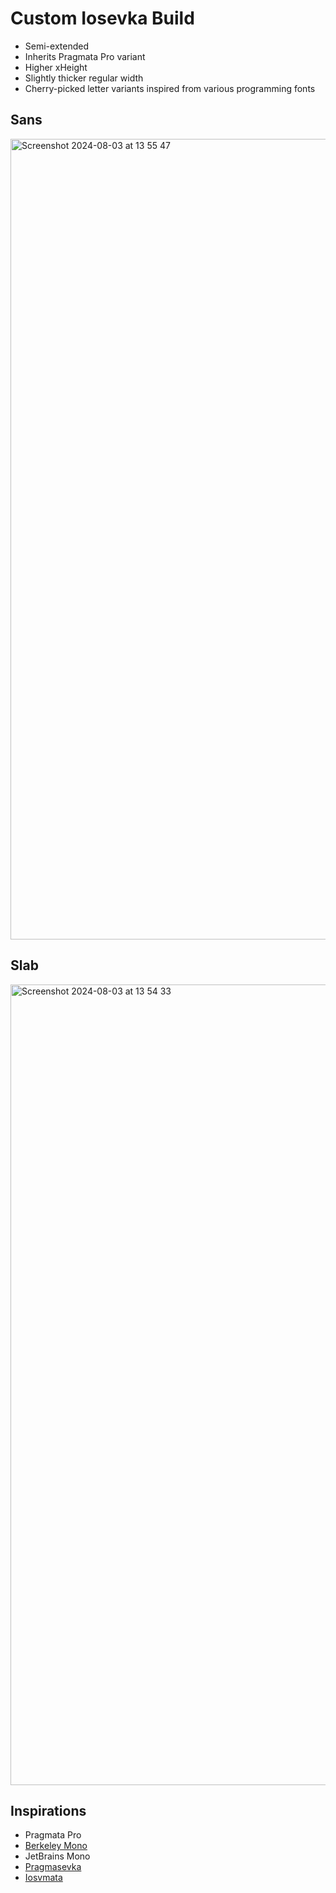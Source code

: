 # Custom Iosevka Build

- Semi-extended
- Inherits Pragmata Pro variant
- Higher xHeight
- Slightly thicker regular width
- Cherry-picked letter variants inspired from various programming fonts

## Sans
<img width="1281" alt="Screenshot 2024-08-03 at 13 55 47" src="https://github.com/user-attachments/assets/d2d72afa-debd-4966-90f2-4563e4ad7778">

## Slab
<img width="1281" alt="Screenshot 2024-08-03 at 13 54 33" src="https://github.com/user-attachments/assets/b263b9e1-9fa2-436b-a23d-1f77c4b929e4">

## Inspirations
- Pragmata Pro
- [Berkeley Mono](https://berkeleygraphics.com/typefaces/berkeley-mono/)
- JetBrains Mono
- [Pragmasevka](https://github.com/shytikov/pragmasevka)
- [Iosvmata](https://github.com/N-R-K/Iosvmata)
